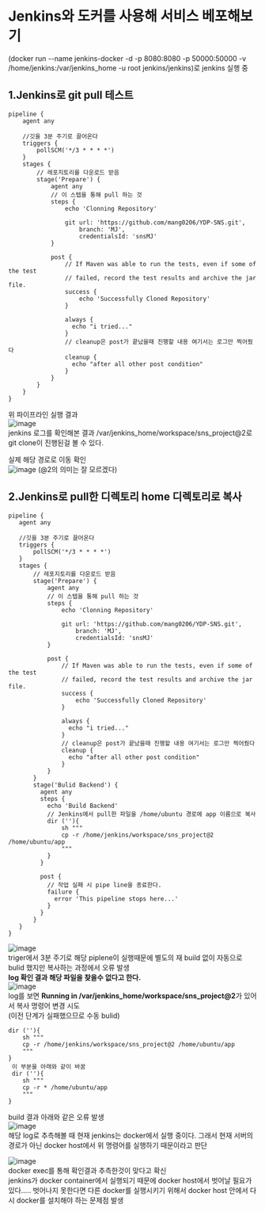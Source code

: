 Jenkins와 도커를 사용해 서비스 베포해보기
============
(docker run --name jenkins-docker -d -p 8080:8080 -p 50000:50000 -v /home/jenkins:/var/jenkins_home -u root jenkins/jenkins)로 jenkins 실행 중

1.Jenkins로 git pull 테스트
-----------
```
pipeline {
    agent any

    //깃을 3분 주기로 끌어온다
    triggers {
        pollSCM('*/3 * * * *')
    }
    stages {
        // 레포지토리를 다운로드 받음
        stage('Prepare') {
            agent any
            // 이 스텝을 통해 pull 하는 것
            steps {
                echo 'Clonning Repository'

                git url: 'https://github.com/mang0206/YDP-SNS.git',
                    branch: 'MJ',
                    credentialsId: 'snsMJ'
            }

            post {
                // If Maven was able to run the tests, even if some of the test
                // failed, record the test results and archive the jar file.
                success {
                    echo 'Successfully Cloned Repository'
                }

                always {
                  echo "i tried..."
                }
                // cleanup은 post가 끝났을때 진행할 내용 여기서는 로그만 찍어줬다
                cleanup {
                  echo "after all other post condition"
                }
            }
        }
    }
}
```
위 파이프라인 실행 결과  
![image](https://user-images.githubusercontent.com/86212081/158512749-3072d964-1660-4a19-96d8-de7f32863b7b.png)  
jenkins 로그를 확인해본 결과 /var/jenkins_home/workspace/sns_project@2로 git clone이 진행된걸 볼 수 있다.  

실제 해당 경로로 이동 확인  
![image](https://user-images.githubusercontent.com/86212081/158512874-358d135d-5ca9-4d08-859d-c14f28672628.png)
  (@2의 의미는 잘 모르겠다)  
  
 2.Jenkins로 pull한 디렉토리 home 디렉토리로 복사
 ---------
 ```
 pipeline {
    agent any

    //깃을 3분 주기로 끌어온다
    triggers {
        pollSCM('*/3 * * * *')
    }
    stages {
        // 레포지토리를 다운로드 받음
        stage('Prepare') {
            agent any
            // 이 스텝을 통해 pull 하는 것
            steps {
                echo 'Clonning Repository'

                git url: 'https://github.com/mang0206/YDP-SNS.git',
                    branch: 'MJ',
                    credentialsId: 'snsMJ'
            }

            post {
                // If Maven was able to run the tests, even if some of the test
                // failed, record the test results and archive the jar file.
                success {
                    echo 'Successfully Cloned Repository'
                }

                always {
                  echo "i tried..."
                }
                // cleanup은 post가 끝났을때 진행할 내용 여기서는 로그만 찍어줬다
                cleanup {
                  echo "after all other post condition"
                }
            }
        }
        stage('Bulid Backend') {
          agent any
          steps {
            echo 'Build Backend'
            // Jenkins에서 pull한 파일을 /home/ubuntu 경로에 app 이름으로 복사
            dir (''){
                sh """
                cp -r /home/jenkins/workspace/sns_project@2 /home/ubuntu/app
                """
            }
          }

          post {
            // 작업 실패 시 pipe line을 종료한다.
            failure {
              error 'This pipeline stops here...'
            }
          }
        }
    }
}
 ```
![image](https://user-images.githubusercontent.com/86212081/158514479-f0e5b820-f650-45cd-a124-9b6da1bc6c77.png)  
triger에서 3분 주기로 해당 piplene이 실행때문에 별도의 재 build 없이 자동으로 bulid 했지만 복사하는 과정에서 오류 발생  
**log 확인 결과 해당 파일을 찾을수 없다고 한다.**  
![image](https://user-images.githubusercontent.com/86212081/158514649-2e9429cd-64b4-418f-85c6-a17927019e3b.png)  
log를 보면 **Running in /var/jenkins_home/workspace/sns_project@2**가 있어서 복사 명령어 변경 시도  
  (이전 단계가 실패했으므로 수동 bulid)

```
dir (''){
    sh """
    cp -r /home/jenkins/workspace/sns_project@2 /home/ubuntu/app
    """
}
 이 부분을 아래와 같이 바꿈          
 dir (''){
    sh """
    cp -r * /home/ubuntu/app
    """
}        
```
build 결과 아래와 같은 오류 발생  
![image](https://user-images.githubusercontent.com/86212081/158515893-975fddcc-6817-4e82-8ac2-219176bf65bf.png)  
해당 log로 추측해볼 때 현재 jenkins는 docker에서 실행 중이다. 그래서 현재 서버의 경로가 아닌 docker host에서 위 명령어를 실행하기 때문이라고 판단  

![image](https://user-images.githubusercontent.com/86212081/158516823-80573c26-6ac7-4b73-901e-4a661d466bf1.png)  
docker exec를 통해 확인결과 추측한것이 맞다고 확신  
jenkins가 docker container에서 실행되기 때문에 docker host에서 벗어날 필요가 있다.....
벗어나지 못한다면 다른 docker를 실행시키기 위해서 docker host 안에서 다시 docker를 설치해야 하는 문제점 발생
